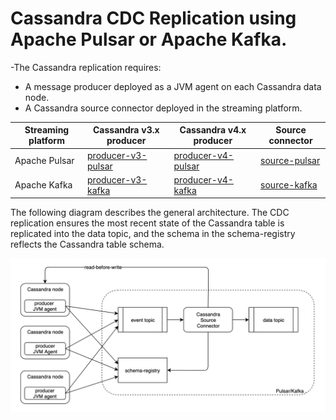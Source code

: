 # Cassandra CDC Replication using Apache Pulsar or Apache Kafka.

-The Cassandra replication requires:
* A message producer deployed as a JVM agent on each Cassandra data node.
* A Cassandra source connector deployed in the streaming platform.

| Streaming platform | Cassandra v3.x producer | Cassandra v4.x producer  | Source connector |
| ---                | ---                     | ---                      | ---              |
| Apache Pulsar      | [producer-v3-pulsar](producer-v3-pulsar) | [producer-v4-pulsar](producer-v4-pulsar) | [source-pulsar](source-pulsar) |
| Apache Kafka       | [producer-v3-kafka](producer-v3-kafka)   | [producer-v4-kafka](producer-v4-kafka)   | [source-kafka](source-kafka)   |

The following diagram describes the general architecture. The CDC replication ensures the most recent state of the Cassandra table is replicated into the data topic, and the schema in the schema-registry reflects the Cassandra table schema.

![Cassandra-source-connector](docs/images/cassandra-source-connector.png)
